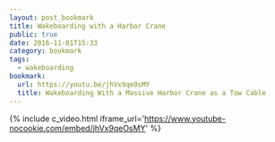 ```yaml
---
layout: post_bookmark
title: Wakeboarding with a Harbor Crane
public: true
date: 2016-11-01T15:33
category: bookmark
tags:
  - wakeboarding
bookmark:
  url: https://youtu.be/jhVx9qeOsMY
  title: Wakeboarding With a Massive Harbor Crane as a Tow Cable
---
```


{% include c_video.html iframe_url='https://www.youtube-nocookie.com/embed/jhVx9qeOsMY' %}
